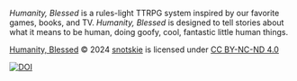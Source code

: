 *Humanity, Blessed* is a rules-light TTRPG system inspired by our favorite games, books, and TV. *Humanity, Blessed* is designed to tell stories about what it means to be human, doing goofy, cool, fantastic little human things.

[Humanity, Blessed](https://snotskie.github.io/ttrpg/) © 2024 [snotskie](https://snotskie.com/) is licensed under [CC BY-NC-ND 4.0](https://creativecommons.org/licenses/by-nc-nd/4.0/?ref=chooser-v1)

[![DOI](https://zenodo.org/badge/DOI/10.5281/zenodo.14673714.svg)](https://doi.org/10.5281/zenodo.14673714)
